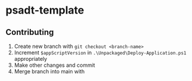 # psadt-template

## Contributing

1. Create new branch with `git checkout <branch-name>`
2. Increment `$appScriptVersion` in `.\Unpackaged\Deploy-Application.ps1` appropriately
3. Make other changes and commit
4. Merge branch into main with 